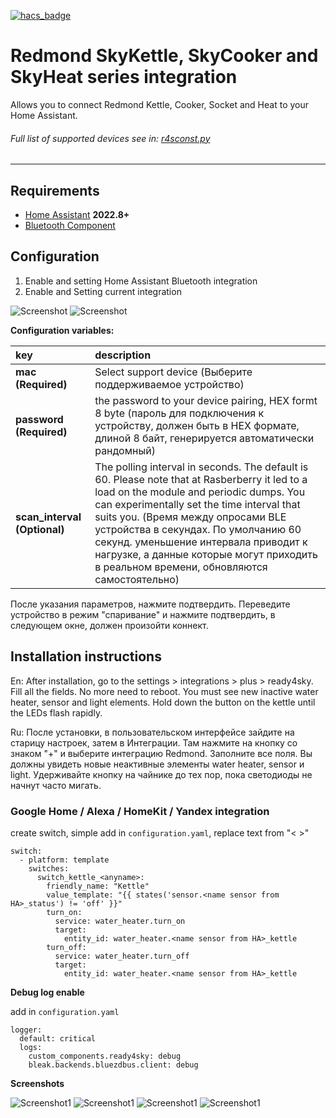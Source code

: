 [![hacs_badge](https://img.shields.io/badge/HACS-Custom-orange.svg)](https://github.com/custom-components/hacs)

# Redmond SkyKettle, SkyCooker and SkyHeat series integration

Allows you to connect Redmond Kettle, Cooker, Socket and Heat to your Home Assistant.

###### _Full list of supported devices see in: [r4sconst.py](https://github.com/XNicON/hassio-r4s/blob/master/custom_components/ready4sky/r4sconst.py)_

---

## Requirements
- [Home Assistant](https://www.home-assistant.io) **2022.8+**
- [Bluetooth Component](https://www.home-assistant.io/components/bluetooth)

## Configuration
1) Enable and setting Home Assistant Bluetooth integration
2) Enable and Setting current integration

![Screenshot](images/configuration.jpg)
![Screenshot](images/02.jpg)

**Configuration variables:**  

| key                           | description                                                                                                                                                                                                                                                                                                                                                                                             |
|:------------------------------|:--------------------------------------------------------------------------------------------------------------------------------------------------------------------------------------------------------------------------------------------------------------------------------------------------------------------------------------------------------------------------------------------------------|
| **mac (Required)**            | Select support device (Выберите поддерживаемое устройство)                                                                                                                                                                                                                                                                                                                                              |
| **password (Required)**       | the password to your device pairing, HEX formt 8 byte (пароль для подключения к устройству, должен быть в HEX формате, длиной 8 байт, генерируется автоматически рандомный)                                                                                                                                                                                                                             |
| **scan_interval (Optional)**  | The polling interval in seconds. The default is 60. Please note that at Rasberberry it led to a load on the module and periodic dumps. You can experimentally set the time interval that suits you. (Время между опросами BLE устройства в секундах. По умолчанию 60 секунд. уменьшение интервала приводит к нагрузке, а данные которые могут приходить в реальном времени, обновляются самостоятельно) |

После указания параметров, нажмите подтвердить. Переведите устройство в режим "спаривание" и нажмите подтвердить, в следующем окне, должен произойти коннект.

## Installation instructions

En: After installation, go to the settings > integrations > plus > ready4sky.
Fill all the fields. No more need to reboot. You must see new inactive water heater, sensor and light elements. Hold down the button on the kettle until the LEDs flash rapidly.

Ru: После установки, в пользовательском интерфейсе зайдите на старицу настроек, затем в Интеграции. Там нажмите на кнопку со знаком "+" и выберите интеграцию Redmond.
Заполните все поля. Вы должны увидеть новые неактивные элементы water heater, sensor и light.
Удерживайте кнопку на чайнике до тех пор, пока светодиоды не начнут часто мигать.

### Google Home / Alexa / HomeKit / Yandex integration

create switch, simple add in ``configuration.yaml``, replace text from "< >"
```
switch:
  - platform: template
    switches:
      switch_kettle_<anyname>:
        friendly_name: "Kettle"
        value_template: "{{ states('sensor.<name sensor from HA>_status') != 'off' }}"
        turn_on:
          service: water_heater.turn_on
          target:
            entity_id: water_heater.<name sensor from HA>_kettle
        turn_off:
          service: water_heater.turn_off
          target:
            entity_id: water_heater.<name sensor from HA>_kettle
```

**Debug log enable**

add in `configuration.yaml`

```
logger:
  default: critical
  logs:
    custom_components.ready4sky: debug
    bleak.backends.bluezdbus.client: debug
```

**Screenshots**

![Screenshot1](images/01.jpg)
![Screenshot1](images/03.jpg)
![Screenshot1](images/04.jpg)
![Screenshot1](images/05.jpg)
